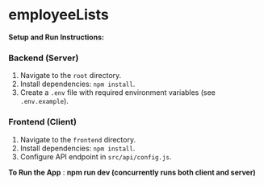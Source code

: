 ﻿# employeeLists
**Setup and Run Instructions:**

### Backend (Server)
1. Navigate to the `root` directory.
2. Install dependencies: `npm install`.
3. Create a `.env` file with required environment variables (see `.env.example`).

### Frontend (Client)

1. Navigate to the `frontend` directory.
2. Install dependencies: `npm install`.
3. Configure API endpoint in `src/api/config.js`.

**To Run the App** : **npm run dev (concurrently runs both client and server)**
